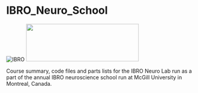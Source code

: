 # IBRO_Neuro_School
![IBRO](http://ibro.org/wp-content/uploads/2018/04/ibro_banner.png)
<img src="https://ibro.org/wp-content/uploads/2021/03/LOGO_young_IBRO-1280x480.jpg" width="300" height="100">

Course summary, code files and parts lists for the IBRO Neuro Lab run as a part of the annual IBRO neuroscience school run at McGill University in Montreal, Canada.




